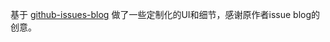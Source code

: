 基于 [github-issues-blog](https://github.com/wuhaoworld/github-issues-blog) 做了一些定制化的UI和细节，感谢原作者issue blog的创意。
